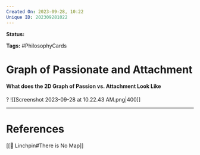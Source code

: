 ```yaml
---
Created On: 2023-09-28, 10:22
Unique ID: 202309281022
---
```

**Status:**  

**Tags:** #PhilosophyCards 

# Graph of Passionate and Attachment

#### What does the 2D Graph of Passion vs. Attachment Look Like
?
![[Screenshot 2023-09-28 at 10.22.43 AM.png|400]]
<!--SR:!2023-10-18,9,210-->


---
# References

[[🔩 Linchpin#There is No Map]]